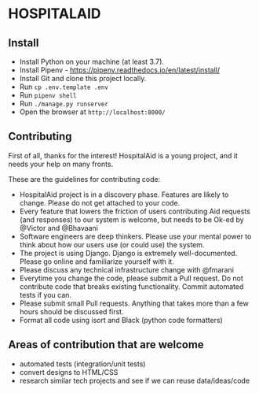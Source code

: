HOSPITALAID
===

Install
---

- Install Python on your machine (at least 3.7).
- Install Pipenv - https://pipenv.readthedocs.io/en/latest/install/
- Install Git and clone this project locally.
- Run `cp .env.template .env`
- Run `pipenv shell`
- Run `./manage.py runserver`
- Open the browser at `http://localhost:8000/`


Contributing
---

First of all, thanks for the interest! HospitalAid is a young project, and it needs your help on many fronts.

These are the guidelines for contributing code:

- HospitalAid project is in a discovery phase. Features are likely to change. Please do not get attached to your code.
- Every feature that lowers the friction of users contributing Aid requests (and responses) to our system is welcome, but needs to be Ok-ed by @Victor and @Bhavaani
- Software engineers are deep thinkers. Please use your mental power to think about how our users use (or could use) the system.
- The project is using Django. Django is extremely well-documented. Please go online and familiarize yourself with it.
- Please discuss any technical infrastructure change with @fmarani
- Everytime you change the code, please submit a Pull request. Do not contribute code that breaks existing functionality. Commit automated tests if you can.
- Please submit small Pull requests. Anything that takes more than a few hours should be discussed first.
- Format all code using isort and Black (python code formatters)


Areas of contribution that are welcome
---

- automated tests (integration/unit tests)
- convert designs to HTML/CSS
- research similar tech projects and see if we can reuse data/ideas/code
